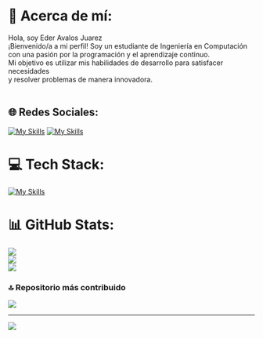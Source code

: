 # 🐐 Acerca de mí:
Hola, soy Eder Avalos Juarez<br>¡Bienvenido/a a mi perfil! Soy un estudiante de Ingeniería en Computación <br>con una pasión por la programación y el aprendizaje continuo. <br>Mi objetivo es utilizar mis habilidades de desarrollo para satisfacer necesidades <br>y resolver problemas de manera innovadora. <br><br>


## 🌐 Redes Sociales:
[![My Skills](https://skillicons.dev/icons?i=instagram)](https://instagram.com/https://www.instagram.com/ederaj.30/)
[![My Skills](https://skillicons.dev/icons?i=linkedin)](https://linkedin.com/in/https://www.linkedin.com/in/eder-avalos-juarez-352891278/)


# 💻 Tech Stack:
[![My Skills](https://skillicons.dev/icons?i=js,html,css,git,java,mysql)](https://skillicons.dev)
# 📊 GitHub Stats:
![](https://github-readme-stats.vercel.app/api?username=EderAJ30&theme=tokyonight&hide_border=false&include_all_commits=false&count_private=false)<br/>
![](https://github-readme-streak-stats.herokuapp.com/?user=EderAJ30&theme=tokyonight&hide_border=false)<br/>
![](https://github-readme-stats.vercel.app/api/top-langs/?username=EderAJ30&theme=tokyonight&hide_border=false&include_all_commits=false&count_private=false&layout=compact)

### 🔝 Repositorio más contribuido
![](https://github-contributor-stats.vercel.app/api?username=EderAJ30&limit=5&theme=dark&combine_all_yearly_contributions=true)

---
[![](https://visitcount.itsvg.in/api?id=EderAJ30&icon=0&color=12)](https://visitcount.itsvg.in)

<!-- Proudly created with GPRM ( https://gprm.itsvg.in ) -->
